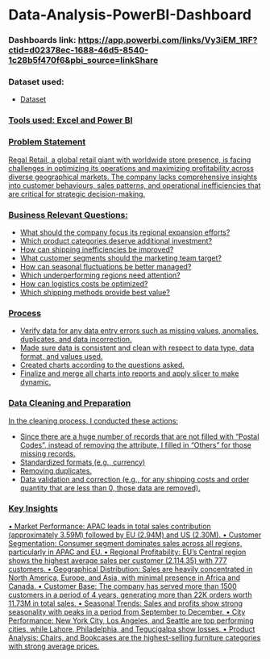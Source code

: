 # Data-Analysis-PowerBI-Dashboard
### Dashboards link: https://app.powerbi.com/links/Vy3iEM_1RF?ctid=d02378ec-1688-46d5-8540-1c28b5f470f6&pbi_source=linkShare 
### Dataset used: 
- <a href="https://github.com/delwynluu/Data-Analysis-PowerBI-Dashboard/blob/main/Regal-Retail-Dataset.xlsx">Dataset
### Tools used: Excel and Power BI 
### Problem Statement 
Regal Retail, a global retail giant with worldwide store presence, is facing challenges in optimizing its operations and maximizing profitability across diverse geographical markets. The company lacks comprehensive insights into customer behaviours, sales patterns, and operational inefficiencies that are critical for strategic decision-making. 
### Business Relevant Questions:
-  What should the company focus its regional expansion efforts? 
-  Which product categories deserve additional investment? 
-  How can shipping inefficiencies be improved? 
-  What customer segments should the marketing team target? 
-  How can seasonal fluctuations be better managed? 
-  Which underperforming regions need attention? 
-  How can logistics costs be optimized?
-  Which shipping methods provide best value? 
### Process
- 	Verify data for any data entry errors such as missing values, anomalies, duplicates, and data incorrection. 
- 	Made sure data is consistent and clean with respect to data type, data format, and values used. 
- 	Created charts according to the questions asked. 
- 	Finalize and merge all charts into reports and apply slicer to make dynamic. 
### Data Cleaning and Preparation 
In the cleaning process, I conducted these actions: 
-  Since there are a huge number of records that are not filled with “Postal Codes”, instead of removing the attribute, I filled in “Others” for those missing records. 
-  Standardized formats (e.g., currency) 
-  Removing duplicates. 
-  Data validation and correction (e.g., for any shipping costs and order quantity that are less than 0, those data are removed).
### Key Insights 
•	Market Performance: APAC leads in total sales contribution (approximately 3.59M) followed by EU (2.94M) and US (2.30M). 
•	Customer Segmentation: Consumer segment dominates sales across all regions, particularly in APAC and EU. 
•	Regional Profitability: EU’s Central region shows the highest average sales per customer (2,114.35) with 777 customers. 
•	Geographical Distribution: Sales are heavily concentrated in North America, Europe, and Asia, with minimal presence in Africa and Canada. 
•	Customer Base: The company has served more than 1500 customers in a period of 4 years, generating more than 22K orders worth 11.73M in total sales. 
•	Seasonal Trends: Sales and profits show strong seasonality with peaks in a period from September to December. 
•	City Performance: New York City, Los Angeles, and Seattle are top performing cities, while Lahore, Philadelphia, and Tegucigalpa show losses. 
•	Product Analysis: Chairs, and Bookcases are the highest-selling furniture categories with strong average prices. 



